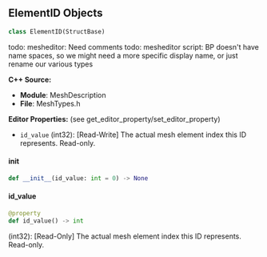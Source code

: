 ## ElementID Objects

```python
class ElementID(StructBase)
```

todo: mesheditor: Need comments
todo: mesheditor script: BP doesn't have name spaces, so we might need a more specific display name, or just rename our various types

**C++ Source:**

- **Module**: MeshDescription
- **File**: MeshTypes.h

**Editor Properties:** (see get_editor_property/set_editor_property)

- ``id_value`` (int32):  [Read-Write] The actual mesh element index this ID represents.  Read-only.

<a id="unreal.ElementID.__init__"></a>

#### __init__

```python
def __init__(id_value: int = 0) -> None
```

<a id="unreal.ElementID.id_value"></a>

#### id_value

```python
@property
def id_value() -> int
```

(int32):  [Read-Only] The actual mesh element index this ID represents.  Read-only.

<a id="unreal.VertexID"></a>